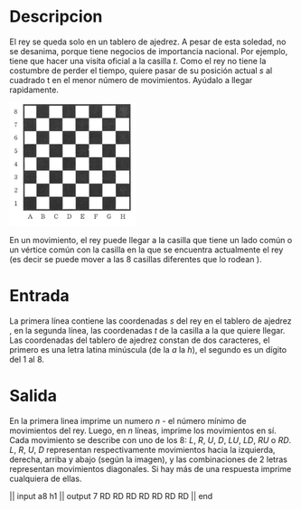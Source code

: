 # Descripcion
El rey se queda solo en un tablero de ajedrez. A pesar de esta soledad, no se desanima, porque tiene negocios de importancia nacional. Por ejemplo, tiene que hacer una visita oficial a la casilla $t$. Como el rey no tiene la costumbre de perder el tiempo, quiere pasar de su posición actual $s$ al cuadrado t en el menor número de movimientos. Ayúdalo a llegar rapidamente.

![El tablero de ajedrez](tablero.png)

En un movimiento, el rey puede llegar a la casilla que tiene un lado común o un vértice común con la casilla en la que se encuentra actualmente el rey (es decir se puede mover a las 8 casillas diferentes que lo rodean ).

# Entrada
La primera línea contiene las coordenadas $s$ del rey en el tablero de ajedrez  , en la segunda línea, las coordenadas  $t$ de la casilla a la que quiere llegar. Las coordenadas del tablero de ajedrez constan de dos caracteres, el primero es una letra latina minúscula (de la $a$ la $h$), el segundo es un dígito del $1$ al $8$.

# Salida
En la primera linea imprime un numero  $n$ - el número mínimo de movimientos del rey. Luego, en $n$ líneas, imprime los movimientos en sí. Cada movimiento se describe con uno de los 8: $L$, $R$, $U$, $D$, $LU$, $LD$, $RU$ o $RD$. _L_, _R_, _U_, _D_ representan respectivamente movimientos hacia la izquierda, derecha, arriba y abajo (según la imagen), y las combinaciones de 2 letras representan movimientos diagonales. Si hay más de una respuesta imprime cualquiera de ellas.

|| input
a8
h1
|| output
7
RD
RD
RD
RD
RD
RD
RD
|| end
